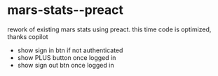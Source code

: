 # mars-stats--preact

rework of existing mars stats using preact. this time code is optimized, thanks copilot

- show sign in btn if not authenticated
- show PLUS button once logged in
- show sign out btn once logged in
